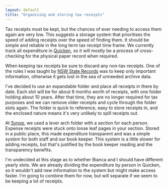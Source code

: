 ```yaml
---
layout: default
title: "Organising and storing tax receipts"
---
```


Tax receipts must be kept, but the chances of ever needing to access them again
are very low. This suggests a storage system that prioritises the speed of
adding receipts over the speed of finding them. It should be simple and
reliable in the long term tax receipt time frame. We currently track all
expenditure in [Quicken](http://www.quicken.com), so it will mostly be a
process of cross-checking for the physical paper record when required.

When keeping tax receipts be sure to discard any non-tax receipts. One of the
rules I was taught by [NSW State Records](http://www.records.nsw.gov.au/) was
to keep only important information, otherwise it gets lost in the sea of
unneeded archive data.

I've decided to use an expandable folder and place all receipts in there by
date. Each slot will be for about 6 months worth of receipts, with one folder
holding about 10 years. After that time, they are no longer required for tax
purposes and we can remove older receipts and cycle through the folder slots
again. The folder is quick to reference, easy to store receipts in, and the
enclosed nature means it's very unlikely to spill receipts out.

At [Synop](http://www.synop.com), we used a lever arch folder with a section
for each person. Expense receipts were stuck onto loose leaf pages in your
section. Stored in a public place, this made expenditure transparent and was
a simple system for both staff and our book keeper. This system is a little
slower for adding receipts, but that's justified by the book keeper reading
and the transparency benefits.

I'm undecided at this stage as to whether Bianca and I should have different
yearly slots. We are already dividing the expenditure by person in Quicken, so
it wouldn't add new information to the system but might make access faster. I'm
going to combine them for now, but will separate if we seem to be keeping a lot
of receipts.
